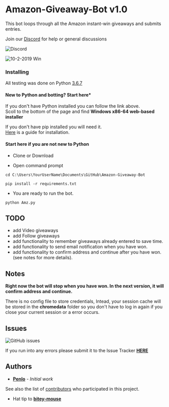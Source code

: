 # Amazon-Giveaway-Bot v1.0

This bot loops through all the Amazon instant-win giveaways and submits entries.

Join our [Discord](https://discord.gg/8gXGcFh) for help or general discussions

![Discord](https://img.shields.io/discord/629429780822884354)


![10-2-2019 Win](https://media.discordapp.net/attachments/629433623120052264/629443877136367686/2019-10-02.png)

### Installing
All testing was done on Python [3.6.7](https://www.python.org/downloads/release/python-367/)

#### New to Python and botting? Start here*

If you don't have Python installed you can follow the link above.\
Scoll to the bottom of the page and find **Windows x86-64 web-based installer**

If you don't have pip installed you will need it.\
[Here](https://pip.pypa.io/en/stable/installing/) is a guide for installation.

#### Start here if you are not new to Python


* Clone or Download

* Open command prompt

```
cd C:\Users\YourUserName\Documents\GitHub\Amazon-Giveaway-Bot
```

```
pip install -r requirements.txt
```

* You are ready to run the bot.

```
python Amz.py
```

## TODO

* add Video giveaways
* add Follow giveaways
* add functionality to remember giveaways already entered to save time.
* add functionality to send email notification when you have won. 
* add functionality to confirm address and continue after you have won. (see notes for more details).

## Notes
**Right now the bot will stop when you have won. In the next version, it will confirm address and continue.**

There is no config file to store credentials, Intead, your session cache will be stored in the __chromedata__ folder so you don't have to log in again if you close your current session or a error occurs.

## Issues
![GitHub issues](https://img.shields.io/github/issues/Penlo/Amazon-Giveaway-Bot)

If you run into any errors please submit it to the Issue Tracker
**[HERE](https://github.com/Penlo/Amazon-Giveaway-Bot/issues)**


## Authors

* **[Penlo](https://github.com/Penlo)** - *Initial work*

See also the list of [contributors](https://github.com/Penlo/Amazon-Giveaway-Bot/contributors) who participated in this project.

* Hat tip to **[bitey-mouse](https://github.com/bitey-mouse)**
